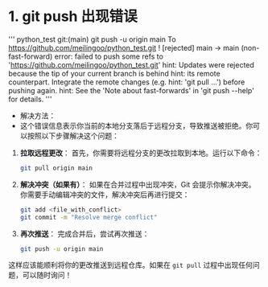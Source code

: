 # 1. git push 出现错误
'''
python_test git:(main) git push -u origin main
To https://github.com/meilingoo/python_test.git
 ! [rejected]        main -> main (non-fast-forward)
error: failed to push some refs to 'https://github.com/meilingoo/python_test.git'
hint: Updates were rejected because the tip of your current branch is behind
hint: its remote counterpart. Integrate the remote changes (e.g.
hint: 'git pull ...') before pushing again.
hint: See the 'Note about fast-forwards' in 'git push --help' for details.
'''

- 解决方法：
- 这个错误信息表示你当前的本地分支落后于远程分支，导致推送被拒绝。你可以按照以下步骤解决这个问题：

1. **拉取远程更改**：
   首先，你需要将远程分支的更改拉取到本地。运行以下命令：

   ```bash
   git pull origin main
   ```

2. **解决冲突（如果有）**：
   如果在合并过程中出现冲突，Git 会提示你解决冲突。你需要手动编辑冲突的文件，解决冲突后再进行提交：

   ```bash
   git add <file_with_conflict>
   git commit -m "Resolve merge conflict"
   ```

3. **再次推送**：
   完成合并后，尝试再次推送：

   ```bash
   git push -u origin main
   ```

这样应该能顺利将你的更改推送到远程仓库。如果在 `git pull` 过程中出现任何问题，可以随时询问！

